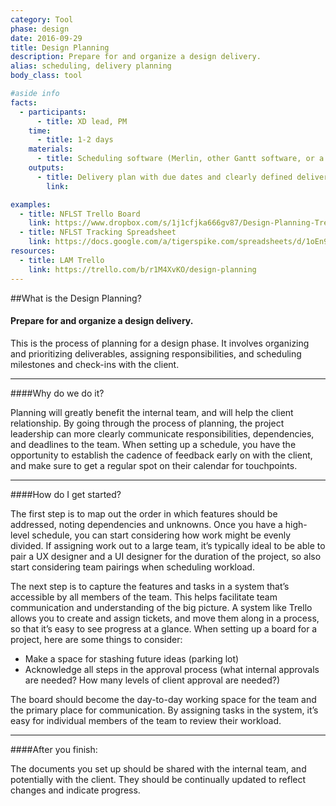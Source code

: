 ```yaml
---
category: Tool
phase: design
date: 2016-09-29
title: Design Planning
description: Prepare for and organize a design delivery.
alias: scheduling, delivery planning
body_class: tool

#aside info
facts:
  - participants:
      - title: XD lead, PM
    time:
      - title: 1-2 days
    materials:
      - title: Scheduling software (Merlin, other Gantt software, or a spreadsheet), ticketing software (Trello, Jira, etc.)
    outputs:
      - title: Delivery plan with due dates and clearly defined deliverables
        link:

examples:
  - title: NFLST Trello Board
    link: https://www.dropbox.com/s/1j1cfjka666gv87/Design-Planning-Trello.png?dl=0
  - title: NFLST Tracking Spreadsheet
    link: https://docs.google.com/a/tigerspike.com/spreadsheets/d/1oEn96EMWaikF6kbA9I2KoaZWtcMhGaAyhEAstcj7QQ0/edit?usp=sharing
resources:
  - title: LAM Trello
    link: https://trello.com/b/r1M4XvKO/design-planning
---
```


##What is the Design Planning?
<h4 class="description">Prepare for and organize a design delivery.</h4>

This is the process of planning for a design phase. It involves organizing and prioritizing deliverables, assigning responsibilities, and scheduling milestones and check-ins with the client.

<hr />

####Why do we do it?

Planning will greatly benefit the internal team, and will help the client relationship. By going through the process of planning, the project leadership can more clearly communicate responsibilities, dependencies, and deadlines to the team. When setting up a schedule, you have the opportunity to establish the cadence of feedback early on with the client, and make sure to get a regular spot on their calendar for touchpoints.

<hr />

####How do I get started?

The first step is to map out the order in which features should be addressed, noting dependencies and unknowns. Once you have a high-level schedule, you can start considering how work might be evenly divided. If assigning work out to a large team, it’s typically ideal to be able to pair a UX designer and a UI designer for the duration of the project, so also start considering team pairings when scheduling workload.

The next step is to capture the features and tasks in a system that’s accessible by all members of the team. This helps facilitate team communication and understanding of the big picture. A system like Trello allows you to create and assign tickets, and move them along in a process, so that it’s easy to see progress at a glance. When setting up a board for a project, here are some things to consider:

- Make a space for stashing future ideas (parking lot)
- Acknowledge all steps in the approval process (what internal approvals are needed? How many levels of client approval are needed?)

The board should become the day-to-day working space for the team and the primary place for communication. By assigning tasks in the system, it’s easy for individual members of the team to review their workload.

<hr />

####After you finish:

The documents you set up should be shared with the internal team, and potentially with the client. They should be continually updated to reflect changes and indicate progress.
